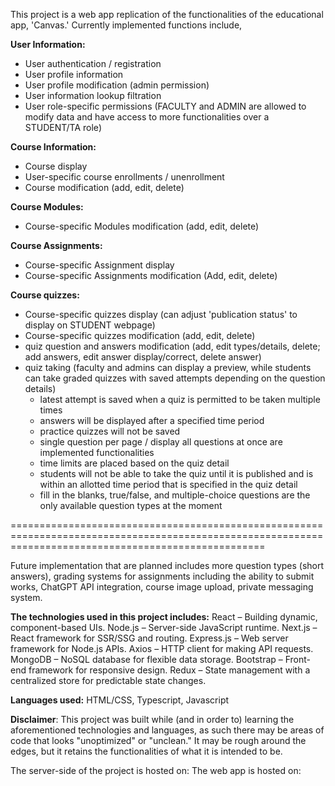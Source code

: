 This project is a web app replication of the functionalities of the educational app, 'Canvas.' Currently implemented functions include,

**User Information:**
- User authentication / registration
- User profile information
- User profile modification (admin permission)
- User information lookup filtration
- User role-specific permissions (FACULTY and ADMIN are allowed to modify data and have access to more functionalities over a STUDENT/TA role)

**Course Information:**
- Course display
- User-specific course enrollments / unenrollment
- Course modification (add, edit, delete)

**Course Modules:**
- Course-specific Modules modification (add, edit, delete)

**Course Assignments:**
- Course-specific Assignment display
- Course-specific Assignments modification (Add, edit, delete)

**Course quizzes:**
- Course-specific quizzes display (can adjust 'publication status' to display on STUDENT webpage)
- Course-specific quizzes modification (add, edit, delete)
- quiz question and answers modification (add, edit types/details, delete; add answers, edit answer display/correct, delete answer)
- quiz taking (faculty and admins can display a preview, while students can take graded quizzes with saved attempts depending on the question details)
  - latest attempt is saved when a quiz is permitted to be taken multiple times
  - answers will be displayed after a specified time period
  - practice quizzes will not be saved
  - single question per page / display all questions at once are implemented functionalities
  - time limits are placed based on the quiz detail
  - students will not be able to take the quiz until it is published and is within an allotted time period that is specified in the quiz detail
  - fill in the blanks, true/false, and multiple-choice questions are the only available question types at the moment
 
========================================================================================================================================================
 
Future implementation that are planned includes more question types (short answers), grading systems for assignments including the ability to submit works, ChatGPT API integration, course image upload, private messaging system.

**The technologies used in this project includes:**
  React – Building dynamic, component-based UIs.
  Node.js – Server-side JavaScript runtime.
  Next.js – React framework for SSR/SSG and routing.
  Express.js – Web server framework for Node.js APIs.
  Axios – HTTP client for making API requests.
  MongoDB – NoSQL database for flexible data storage.
  Bootstrap – Front-end framework for responsive design.
  Redux – State management with a centralized store for predictable state changes.

 **Languages used:** HTML/CSS, Typescript, Javascript

**Disclaimer**: This project was built while (and in order to) learning the aforementioned technologies and languages, as such there may be areas of code that looks "unoptimized" or "unclean." It may be rough around the edges, but it retains the functionalities of what it is intended to be.

The server-side of the project is hosted on:
The web app is hosted on: